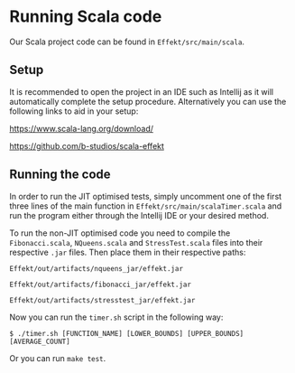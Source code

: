 # Running Scala code

Our Scala project code can be found in `Effekt/src/main/scala`.

## Setup

It is recommended to open the project in an IDE such as Intellij as it will
automatically complete the setup procedure. Alternatively you can use the
following links to aid in your setup:

https://www.scala-lang.org/download/

https://github.com/b-studios/scala-effekt

## Running the code

In order to run the JIT optimised tests, simply uncomment one of the first
three lines of the main function in `Effekt/src/main/scalaTimer.scala` and
run the program either through the Intellij IDE or your desired method.

To run the non-JIT optimised code you need to compile the `Fibonacci.scala`,
`NQueens.scala` and `StressTest.scala` files into their respective `.jar` files.
Then place them in their respective paths:

`Effekt/out/artifacts/nqueens_jar/effekt.jar`

`Effekt/out/artifacts/fibonacci_jar/effekt.jar`

`Effekt/out/artifacts/stresstest_jar/effekt.jar`

Now you can run the `timer.sh` script in the following way:

`$ ./timer.sh [FUNCTION_NAME] [LOWER_BOUNDS] [UPPER_BOUNDS] [AVERAGE_COUNT]`

Or you can run `make test`.
